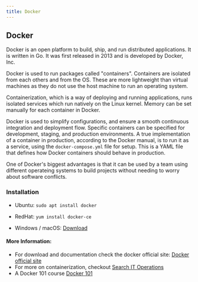 ```yaml
---
title: Docker
---
```

## Docker

Docker is an open platform to build, ship, and run distributed applications. It is written in Go. It was first released in 2013 and is developed by Docker, Inc.

Docker is used to run packages called "containers". Containers are isolated from each others and from the OS. These are more lightweight than virtual machines as they do not use the host machine to run an operating system.

Containerization, which is a way of deploying and running applications, runs isolated services which run natively on the Linux kernel. Memory can be set manually for each container in Docker.

Docker is used to simplify configurations, and ensure a smooth continuous integration and deployment flow. Specific containers can be specified for development, staging, and production environments. A true implementation of a container in production, according to the Docker manual, is to run it as a service, using the  `docker-compose.yml` file for setup. This is a YAML file that defines how Docker containers should behave in production.

One of Docker's biggest advantages is that it can be used by a team using different operateing systems to build projects without needing to worry about software conflicts.

### Installation

* Ubuntu: `sudo apt install docker`

* RedHat: `yum install docker-ce`

* Windows / macOS: [Download](https://www.docker.com/get-started)

#### More Information:
* For download and documentation check the docker official site: [Docker official site](https://www.docker.com)
* For more on containerization, checkout [Search IT Operations](https://searchitoperations.techtarget.com/definition/application-containerization-app-containerization)
* A Docker 101 course [Docker 101](https://github.com/docker/labs/tree/master/beginner/)
